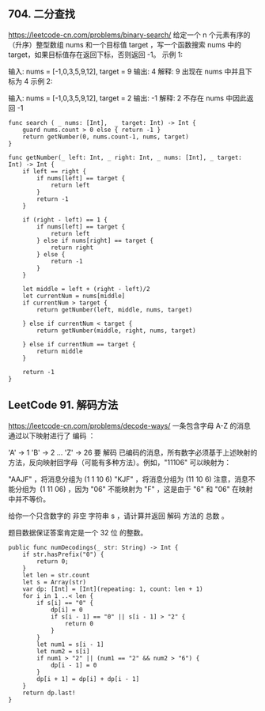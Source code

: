 ## 704. 二分查找
https://leetcode-cn.com/problems/binary-search/
给定一个 n 个元素有序的（升序）整型数组 nums 和一个目标值 target  ，写一个函数搜索 nums 中的 target，如果目标值存在返回下标，否则返回 -1。
示例 1:

输入: nums = [-1,0,3,5,9,12], target = 9
输出: 4
解释: 9 出现在 nums 中并且下标为 4
示例 2:

输入: nums = [-1,0,3,5,9,12], target = 2
输出: -1
解释: 2 不存在 nums 中因此返回 -1

    func search ( _ nums: [Int],  _ target: Int) -> Int {
        guard nums.count > 0 else { return -1 }
        return getNumber(0, nums.count-1, nums, target)
    }
    
    func getNumber(_ left: Int, _ right: Int, _ nums: [Int], _ target: Int) -> Int {
        if left == right {
            if nums[left] == target {
                return left
            }
            return -1
        }
        
        if (right - left) == 1 {
            if nums[left] == target {
                return left
            } else if nums[right] == target {
                return right
            } else {
                return -1
            }
        }
        
        let middle = left + (right - left)/2
        let currentNum = nums[middle]
        if currentNum > target {
            return getNumber(left, middle, nums, target)
            
        } else if currentNum < target {
            return getNumber(middle, right, nums, target)
            
        } else if currentNum == target {
            return middle
        }

        return -1
    }




## LeetCode 91. 解码方法
https://leetcode-cn.com/problems/decode-ways/
一条包含字母 A-Z 的消息通过以下映射进行了 编码 ：

'A' -> 1
'B' -> 2
...
'Z' -> 26
要 解码 已编码的消息，所有数字必须基于上述映射的方法，反向映射回字母（可能有多种方法）。例如，"11106" 可以映射为：

"AAJF" ，将消息分组为 (1 1 10 6)
"KJF" ，将消息分组为 (11 10 6)
注意，消息不能分组为  (1 11 06) ，因为 "06" 不能映射为 "F" ，这是由于 "6" 和 "06" 在映射中并不等价。

给你一个只含数字的 非空 字符串 s ，请计算并返回 解码 方法的 总数 。

题目数据保证答案肯定是一个 32 位 的整数。


    public func numDecodings(_ str: String) -> Int {
        if str.hasPrefix("0") {
            return 0;
        }
        let len = str.count
        let s = Array(str)
        var dp: [Int] = [Int](repeating: 1, count: len + 1)
        for i in 1 ..< len {
            if s[i] == "0" {
                dp[i] = 0
                if s[i - 1] == "0" || s[i - 1] > "2" {
                    return 0
                }
            }
            let num1 = s[i - 1]
            let num2 = s[i]
            if num1 > "2" || (num1 == "2" && num2 > "6") {
                dp[i - 1] = 0
            }
            dp[i + 1] = dp[i] + dp[i - 1]
        }
        return dp.last!
    }
